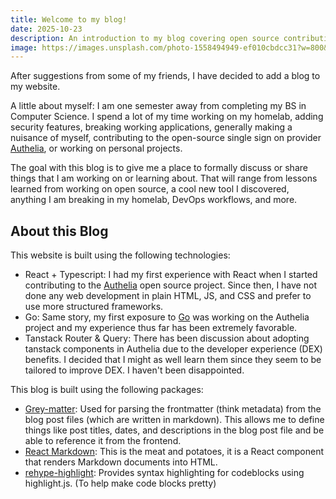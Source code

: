 ```yaml
---
title: Welcome to my blog!
date: 2025-10-23
description: An introduction to my blog covering open source contributions, homelab experiments, and development learnings
image: https://images.unsplash.com/photo-1558494949-ef010cbdcc31?w=800&h=450&fit=crop
---
```


After suggestions from some of my friends, I have decided to add a blog to my website.

A little about myself: I am one semester away from completing my BS in Computer Science. I spend a lot of my time working on my homelab, adding security features, breaking working applications, generally making a nuisance of myself, contributing to the open-source single sign on provider [Authelia], or working on personal projects. 

The goal with this blog is to give me a place to formally discuss or share things that I am working on or learning about. That will range from lessons learned from working on open source, a cool new tool I discovered, anything I am breaking in my homelab, DevOps workflows, and more.


## About this Blog

This website is built using the following technologies:
- React + Typescript: I had my first experience with React when I started contributing to the [Authelia] open source project. Since then, I have not done any web development in plain HTML, JS, and CSS and prefer to use more structured frameworks.
- Go: Same story, my first exposure to [Go] was working on the Authelia project and my experience thus far has been extremely favorable.
- Tanstack Router & Query: There has been discussion about adopting tanstack components in Authelia due to the developer experience (DEX) benefits. I decided that I might as well learn them since they seem to be tailored to improve DEX. I haven't been disappointed.

This blog is built using the following packages:
- [Grey-matter]: Used for parsing the frontmatter (think metadata) from the blog post files (which are written in markdown). This allows me to define things like post titles, dates, and descriptions in the blog post file and be able to reference it from the frontend.
- [React Markdown]: This is the meat and potatoes, it is a React component that renders Markdown documents into HTML.
- [rehype-highlight]: Provides syntax highlighting for codeblocks using highlight.js. (To help make code blocks pretty)




[Authelia]: https://authelia.com
[Grey-matter]: https://github.com/jonschlinkert/gray-matter
[React Markdown]: https://github.com/remarkjs/react-markdown
[rehype-highlight]: https://github.com/rehypejs/rehype-highlight
[Go]: https://go.dev/